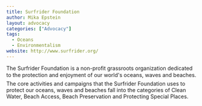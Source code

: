 ```yaml
---
title: Surfrider Foundation
author: Mika Epstein
layout: advocacy
categories: ["Advocacy"]
tags: 
  - Oceans
  - Environmentalism
website: http://www.surfrider.org/
---
```


The Surfrider Foundation is a non-profit grassroots organization dedicated to the protection and enjoyment of our world's oceans, waves and beaches. The core activities and campaigns that the Surfrider Foundation uses to protect our oceans, waves and beaches fall into the categories of Clean Water, Beach Access, Beach Preservation and Protecting Special Places.
